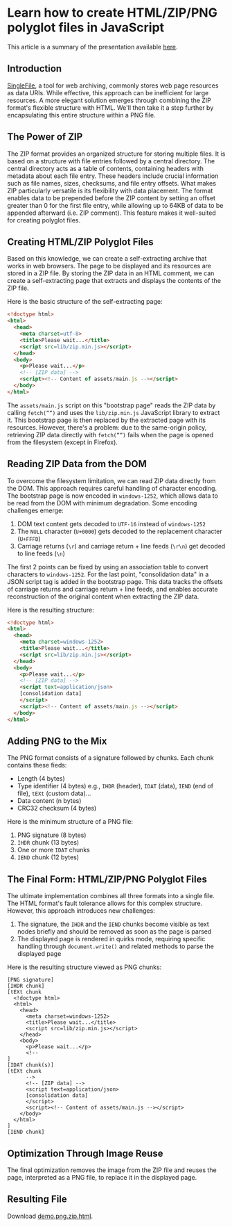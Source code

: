 # Learn how to create HTML/ZIP/PNG polyglot files in JavaScript 

This article is a summary of the presentation available [here](README.md).

## Introduction

[SingleFile](https://github.com/gildas-lormeau/SingleFile), a tool for web archiving, commonly stores web page resources as data URIs. While effective, this approach can be inefficient for large resources. A more elegant solution emerges through combining the ZIP format's flexible structure with HTML. We'll then take it a step further by encapsulating this entire structure within a PNG file.

## The Power of ZIP

The ZIP format provides an organized structure for storing multiple files. It is based on a structure with file entries followed by a central directory. The central directory acts as a table of contents, containing headers with metadata about each file entry. These headers include crucial information such as file names, sizes, checksums, and file entry offsets. What makes ZIP particularly versatile is its flexibility with data placement. The format enables data to be prepended before the ZIP content by setting an offset greater than 0 for the first file entry, while allowing up to 64KB of data to be appended afterward (i.e. ZIP comment). This feature makes it well-suited for creating polyglot files.

## Creating HTML/ZIP Polyglot Files

Based on this knowledge, we can create a self-extracting archive that works in web browsers. The page to be displayed and its resources are stored in a ZIP file. By storing the ZIP data in an HTML comment, we can create a self-extracting page that extracts and displays the contents of the ZIP file.

Here is the basic structure of the self-extracting page:
```html
<!doctype html>
<html>
  <head>
    <meta charset=utf-8>
    <title>Please wait...</title>
    <script src=lib/zip.min.js></script>
  </head>
  <body>
    <p>Please wait...</p>
    <!-- [ZIP data] -->
    <script><!-- Content of assets/main.js --></script>
  </body>
</html>
```

The `assets/main.js` script on this "bootstrap page" reads the ZIP data by calling `fetch(””)` and uses the `lib/zip.min.js` JavaScript library to extract it. This bootstrap page is then replaced by the extracted page with its resources. However, there's a problem: due to the same-origin policy, retrieving ZIP data directly with `fetch(””)` fails when the page is opened from the filesystem (except in Firefox).

## Reading ZIP Data from the DOM

To overcome the filesystem limitation, we can read ZIP data directly from the DOM. This approach requires careful handling of character encoding. The bootstrap page is now encoded in `windows-1252`, which allows data to be read from the DOM with minimum degradation. Some encoding challenges emerge:
1. DOM text content gets decoded to `UTF-16` instead of `windows-1252`
2. The `NULL` character (`U+0000`) gets decoded to the replacement character (`U+FFFD`)
3. Carriage returns (`\r`) and carriage return + line feeds (`\r\n`) get decoded to line feeds (`\n`)

The first 2 points can be fixed by using an association table to convert characters to `windows-1252`. For the last point, "consolidation data" in a JSON script tag is added in the bootstrap page. This data tracks the offsets of carriage returns and carriage return + line feeds, and enables accurate reconstruction of the original content when extracting the ZIP data.

Here is the resulting structure:
```html
<!doctype html>
<html>
  <head>
    <meta charset=windows-1252>
    <title>Please wait...</title>
    <script src=lib/zip.min.js></script>
  </head>
  <body>
    <p>Please wait...</p>
    <!-- [ZIP data] -->
    <script text=application/json>
    [consolidation data]
    </script>
    <script><!-- Content of assets/main.js --></script>
  </body>
</html>
```

## Adding PNG to the Mix

The PNG format consists of a signature followed by chunks. Each chunk contains these fieds:
- Length (4 bytes)
- Type identifier (4 bytes) e.g., `IHDR` (header), `IDAT` (data), `IEND` (end of file), `tEXt` (custom data)...
- Data content (n bytes)
- CRC32 checksum (4 bytes)

Here is the minimum structure of a PNG file:
1. PNG signature (8 bytes)
2. `IHDR` chunk (13 bytes)
3. One or more `IDAT` chunks
4. `IEND` chunk (12 bytes)

## The Final Form: HTML/ZIP/PNG Polyglot Files

The ultimate implementation combines all three formats into a single file. The HTML format's fault tolerance allows for this complex structure. However, this approach introduces new challenges:
1. The signature, the `IHDR` and the `IEND` chunks become visible as text nodes briefly and should be removed as soon as the page is parsed
2. The displayed page is rendered in quirks mode, requiring specific handling through `document.write()` and related methods to parse the displayed page

Here is the resulting structure viewed as PNG chunks:

```
[PNG signature]
[IHDR chunk]
[tEXt chunk
  <!doctype html>
  <html>
    <head>
      <meta charset=windows-1252>
      <title>Please wait...</title>
      <script src=lib/zip.min.js></script>
    </head>
    <body>
      <p>Please wait...</p>
      <!-- 
]
[IDAT chunk(s)]
[tEXt chunk
      -->
      <!-- [ZIP data] -->
      <script text=application/json>
      [consolidation data]
      </script>
      <script><!-- Content of assets/main.js --></script>
    </body>
  </html>
]
[IEND chunk]
```

## Optimization Through Image Reuse

The final optimization removes the image from the ZIP file and reuses the page, interpreted as a PNG file, to replace it in the displayed page.

## Resulting File
 
Download [demo.png.zip.html](https://github.com/gildas-lormeau/Polyglot-HTML-ZIP-PNG/raw/main/demo.png.zip.html).
